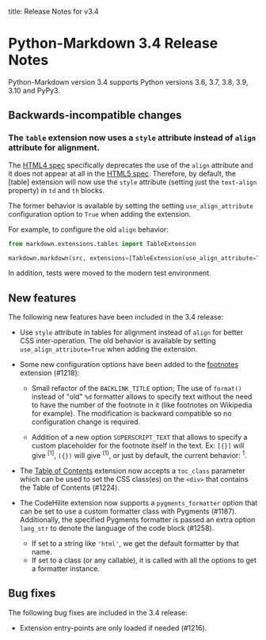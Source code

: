 title: Release Notes for v3.4

# Python-Markdown 3.4 Release Notes

Python-Markdown version 3.4 supports Python versions 3.6, 3.7, 3.8, 3.9, 3.10 and
PyPy3.

## Backwards-incompatible changes

### The `table` extension now uses a `style` attribute instead of `align` attribute for alignment.

The [HTML4 spec][spec4] specifically
deprecates the use of the `align` attribute and it does not appear at all in the
[HTML5 spec][spec5]. Therefore, by default, the [table] extension will now use the `style`
attribute (setting just the `text-align` property) in `td` and `th` blocks.

[spec4]: https://www.w3.org/TR/html4/present/graphics.html#h-15.1.2
[spec5]: https://www.w3.org/TR/html53/tabular-data.html#attributes-common-to-td-and-th-elements

The former behavior is available by setting the setting `use_align_attribute` configuration
option to `True` when adding the extension.

For example, to configure the old `align` behavior:

```python
from markdown.extensions.tables import TableExtension

markdown.markdown(src, extensions=[TableExtension(use_align_attribute=True)])
```

In addition, tests were moved to the modern test environment.

## New features

The following new features have been included in the 3.4 release:

* Use `style` attribute in tables for alignment instead of `align` for better CSS
  inter-operation. The old behavior is available by setting `use_align_attribute=True` when
  adding the extension.

* Some new configuration options have been added to the [footnotes](../extensions/footnotes.md)
  extension (#1218):

    * Small refactor of the `BACKLINK_TITLE` option; The use of `format()` instead
      of "old" `%d` formatter allows to specify text without the need to have the
      number of the footnote in it (like footnotes on Wikipedia for example).
      The modification is backward compatible so no configuration change is required.

    * Addition of a new option `SUPERSCRIPT_TEXT` that allows to specify a custom
      placeholder for the footnote itself in the text.
      Ex: `[{}]` will give <sup>[1]</sup>, `({})` will give <sup>(1)</sup>,
      or just by default, the current behavior: <sup>1</sup>.

* The [Table of Contents](../extensions/toc.md) extension now accepts a `toc_class`
  parameter which can be used to set the CSS class(es) on the `<div>` that contains the
  Table of Contents (#1224).

* The CodeHilite extension now supports a `pygments_formatter` option that can be set to
    use a custom formatter class with Pygments (#1187). Additionally, the specified
    Pygments formatter is passed an extra option `lang_str` to denote the language of
    the code block (#1258).
    - If set to a string like `'html'`, we get the default formatter by that name.
    - If set to a class (or any callable), it is called with all the options to get a
      formatter instance.

## Bug fixes

The following bug fixes are included in the 3.4 release:

* Extension entry-points are only loaded if needed (#1216).
